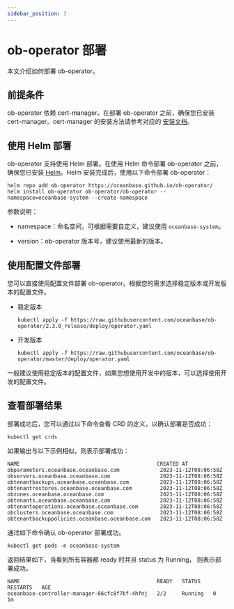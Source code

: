 ```yaml
---
sidebar_position: 3
---
```


# ob-operator 部署

本文介绍如何部署 ob-operator。

## 前提条件

ob-operator 依赖 cert-manager。在部署 ob-operator 之前，确保您已安装 cert-manager。cert-manager 的安装方法请参考对应的 [安装文档](https://cert-manager.io/docs/installation/)。

## 使用 Helm 部署

ob-operator 支持使用 Helm 部署。在使用 Helm 命令部署 ob-operator 之前，确保您已安装 [Helm](https://github.com/helm/helm)。Helm 安装完成后，使用以下命令部署 ob-operator：

```shell
helm repo add ob-operator https://oceanbase.github.io/ob-operator/
helm install ob-operator ob-operator/ob-operator --namespace=oceanbase-system --create-namespace
```

参数说明：

* namespace：命名空间，可根据需要自定义，建议使用 `oceanbase-system`。

* version：ob-operator 版本号，建议使用最新的版本。

## 使用配置文件部署

您可以直接使用配置文件部署 ob-operator。根据您的需求选择稳定版本或开发版本的配置文件。

* 稳定版本

   ```shell
   kubectl apply -f https://raw.githubusercontent.com/oceanbase/ob-operator/2.3.0_release/deploy/operator.yaml
   ```

* 开发版本

   ```shell
   kubectl apply -f https://raw.githubusercontent.com/oceanbase/ob-operator/master/deploy/operator.yaml
   ```

一般建议使用稳定版本的配置文件，如果您想使用开发中的版本，可以选择使用开发的配置文件。

## 查看部署结果

部署成功后，您可以通过以下命令查看 CRD 的定义，以确认部署是否成功：

```shell
kubectl get crds
```

如果输出与以下示例相似，则表示部署成功：

```shell
NAME                                            CREATED AT
obparameters.oceanbase.oceanbase.com             2023-11-12T08:06:58Z
observers.oceanbase.oceanbase.com                2023-11-12T08:06:58Z
obtenantbackups.oceanbase.oceanbase.com          2023-11-12T08:06:58Z
obtenantrestores.oceanbase.oceanbase.com         2023-11-12T08:06:58Z
obzones.oceanbase.oceanbase.com                  2023-11-12T08:06:58Z
obtenants.oceanbase.oceanbase.com                2023-11-12T08:06:58Z
obtenantoperations.oceanbase.oceanbase.com       2023-11-12T08:06:58Z
obclusters.oceanbase.oceanbase.com               2023-11-12T08:06:58Z
obtenantbackuppolicies.oceanbase.oceanbase.com   2023-11-12T08:06:58Z
```

通过如下命令确认 ob-operator 部署成功。

```shell
kubectl get pods -n oceanbase-system
```

返回结果如下，当看到所有容器都 ready 时并且 status 为 Running， 则表示部署成功。

```shell
NAME                                            READY   STATUS    RESTARTS   AGE
oceanbase-controller-manager-86cfc8f7bf-4hfnj   2/2     Running   0          1m
```
